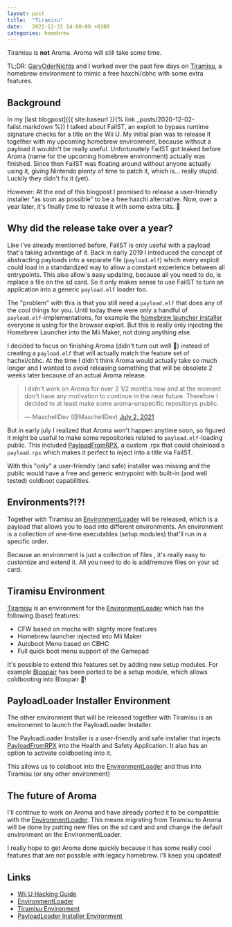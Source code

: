 ```yaml
---
layout: post
title:  "Tiramisu"
date:   2021-12-31 14:00:00 +0100
categories: homebrew
---
```


Tiramisu is **not** Aroma. Aroma will still take some time.

TL;DR: [GaryOderNichts](https://github.com/GaryOderNichts) and I worked over the past few days on [Tiramisu](https://github.com/wiiu-env/Tiramisu), a homebrew environment to mimic a free haxchi/cbhc with some extra features.

## Background

In my [last blogpost]({{ site.baseurl }}{% link _posts/2020-12-02-failst.markdown %}) I talked about FailST, an exploit to bypass runtime signature checks for a title on the Wii U. My initial plan was to release it together with my upcoming homebrew environment, because without a payload it wouldn't be really useful. Unfortunately FailST got leaked before Aroma (name for the upcoming homebrew environment) actually was finished. Since then FailST was floating around without anyone actually using it, giving Nintendo plenty of time to patch it, which is... really stupid. Luckily they didn't fix it (yet).

However: At the end of this blogpost I promised to release a user-friendly installer "as soon as possible" to be a free haxchi alternative. Now, over a year later, it's finally time to release it with some extra bits. 🎉

## Why did the release take over a year?
Like I've already mentioned before, FailST is only useful with a payload that's taking advantage of it. Back in early 2019 I introduced the concept of abstracting payloads into a separate file (`payload.elf`) which every exploit could load in a standardized way to allow a constant experience between all entrypoints. This also allow's easy updating, because all you need to do, is replace a file on the sd card. So it only makes sense to use FailST to turn an application into a generic `payload.elf` loader too.

The "problem" with this is that you still need a `payload.elf` that does any of the cool things for you. Until today there were only a handful of `payload.elf`-implementations, for example the [homebrew launcher installer](https://github.com/wiiu-env/homebrew_launcher_installer) everyone is using for the browser exploit. But this is really only injecting the Homebrew Launcher into the Mii Maker, not doing anything else.

I decided to focus on finishing Aroma (didn't turn out well 🙈) instead of creating a `payload.elf` that will actually match the feature set of hachxi/cbhc. At the time I didn't think Aroma would actually take so much longer and I wanted to avoid releasing something that will be obsolete 2 weeks later because of an actual Aroma release.

<blockquote class="twitter-tweet"><p lang="en" dir="ltr">I didn&#39;t work on Aroma for over 2 1/2 months now and at the moment don&#39;t have any motivation to continue in the near future. Therefore I decided to at least make some aroma-unspecific repositorys public.</p>&mdash; MaschellDev (@MaschellDev) <a href="https://twitter.com/MaschellDev/status/1410955174324080641?ref_src=twsrc%5Etfw">July 2, 2021</a></blockquote> <script async src="https://platform.twitter.com/widgets.js" charset="utf-8"></script> 

But in early july I realized that Aroma won't happen anytime soon, so figured it might be useful to make some repositories related to `payload.elf`-loading public. This included [PayloadFromRPX](https://github.com/wiiu-env/PayloadFromRPX), a custom .rpx that could chainload a `payload.rpx` which makes it perfect to inject into a title via FailST.

With this "only" a user-friendly (and safe) installer was missing and the public would have a free and generic entrypoint with built-in (and well tested) coldboot capabilities.

## Environments?!?!

Together with Tiramisu an [EnvironmentLoader](https://github.com/wiiu-env/EnvironmentLoader) will be released, which is a payload that allows you to load into different environments. An environment is a collection of one-time executables (setup modules) that'll run in a specific order.

Because an environment is just a collection of files , it's really easy to customize and extend it. All you need to do is add/remove files on your sd card.

## Tiramisu Environment
[Tiramisu](https://github.com/wiiu-env/Tiramisu) is an environment for the [EnvironmentLoader](https://github.com/wiiu-env/EnvironmentLoader) which has the following (base) features:
- CFW based on mocha with slighty more features
- Homebrew launcher injected into Mii Maker
- Autoboot Menu based on CBHC
- Full quick boot menu support of the Gamepad

It's possible to extend this features set by adding new setup modules. For example [Bloopair](https://github.com/GaryOderNichts/Bloopair) has been ported to be a setup module, which allows coldbooting into Bloopair 🚀!

## PayloadLoader Installer Environment
The other environment that will be released together with Tiramisu is an environemnt to launch the PayloadLoader Installer. 

The PayloadLoader Installer is a user-friendly and safe installer that injects [PayloadFromRPX](https://github.com/wiiu-env/PayloadFromRPX) into the Health and Safety Application. It also has an option to activate coldbooting into it. 

This allows us to coldboot into the [EnvironmentLoader](https://github.com/wiiu-env/EnvironmentLoader) and thus into Tiramisu (or any other environment)

## The future of Aroma
I'll continue to work on Aroma and have already ported it to be compatible with the [EnvironmentLoader](EnvironmentLoader). This means migrating from Tiramisu to Aroma will be done by putting new files on the sd card and and change the default environment on the EnvironmentLoader. 

I really hope to get Aroma done quickly because it has some really cool features that are not possible with legacy homebrew. I'll keep you updated!


## Links

- [Wii U Hacking Guide](https://wiiu.hacks.guide/#/)
- [EnvironmentLoader](https://github.com/wiiu-env/EnvironmentLoader)
- [Tiramisu Environment](https://github.com/wiiu-env/Tiramisu)
- [PayloadLoader Installer Environment](https://github.com/wiiu-env/PayloadLoaderInstallerEnvironment)
